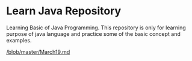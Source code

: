
# Learn Java Repository
Learning Basic of Java Programming.
This repository is only for learning purpose of java language and practice some of the basic concept and examples. 


[/blob/master/March19.md](March19)


